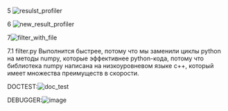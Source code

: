 5
![resulst_profiler](https://user-images.githubusercontent.com/84460403/143031938-aa0ec12d-b692-4181-a0b6-74cbff0e2647.jpg)


6
![new_result_profiler](https://user-images.githubusercontent.com/84460403/143032031-25ca68fd-c0c2-4057-ac08-91d17da05bfd.jpg)


7![filter_with_file](https://user-images.githubusercontent.com/84460403/143033252-1d889616-4a4f-4325-871d-5838eaf24a33.jpg)

7.1
  filter.py Выполнится быстрее, потому что мы заменили циклы python на методы numpy, которые эффективнее python-кода, потому что библиотека numpy написана на низкоуровневом языке c++, который имеет множества преимуществ в скорости.

DOCTEST:![doc_test](https://user-images.githubusercontent.com/84460403/143033531-bac28d92-54c6-4091-994a-1bcdbc13ceba.jpg)

DEBUGGER:![image](https://user-images.githubusercontent.com/84460403/143033781-df9db0d6-dda5-4656-a839-ee4129e05387.png)

  
